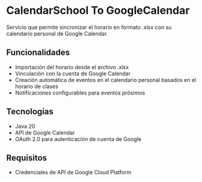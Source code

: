 # CalendarSchool To GoogleCalendar

Servicio que permite sincronizar el horario en formato .xlsx con su
calendario personal de Google Calendar.

## Funcionalidades

- Importación del horario desde el archivo .xlsx
- Vinculación con la cuenta de Google Calendar
- Creación automática de eventos en el calendario personal basados en el horario de clases
- Notificaciones configurables para eventos próximos

## Tecnologías

- Java 20
- API de Google Calendar
- OAuth 2.0 para autenticación de cuenta de Google

## Requisitos

- Credenciales de API de Google Cloud Platform

